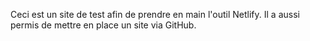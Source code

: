 Ceci est un site de test afin de prendre en main l'outil Netlify.
Il a aussi permis de mettre en place un site via GitHub.
